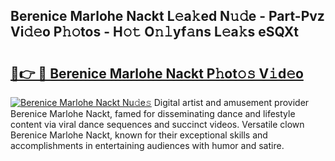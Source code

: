 ## Berenice Marlohe Nackt L𝚎a𝚔ed N𝚞𝚍e - Part-Pvz Vi𝚍𝚎o P𝚑𝚘tos - H𝚘𝚝 O𝚗𝚕yf𝚊ns L𝚎a𝚔s eSQXt

# <h2><a href="http://kf76gl.oniu.top/?m=Berenice+Marlohe+Nackt">🔗👉 🔴 Berenice Marlohe Nackt P𝚑ot𝚘𝚜 V𝚒d𝚎o</a></h2>

[![Berenice Marlohe Nackt Nu𝚍e𝚜](https://i.imgur.com/0qMVB7G.gif)](http://kf76gl.oniu.top/?m=Berenice+Marlohe+Nackt)
Digital artist and amusement provider Berenice Marlohe Nackt, famed for disseminating dance and lifestyle content via viral dance sequences and succinct videos. Versatile clown Berenice Marlohe Nackt, known for their exceptional skills and accomplishments in entertaining audiences with humor and satire.  
